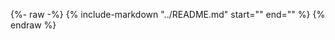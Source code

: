 {%- raw -%}
{%
    include-markdown "../README.md"
    start="<!--testing-start-->"
    end="<!--testing-end-->"
%}
{% endraw %}
